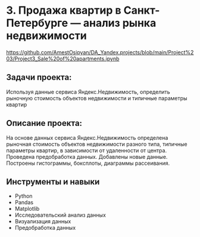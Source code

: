 # 3. Продажа квартир в Санкт-Петербурге — анализ рынка недвижимости
https://github.com/AmestOsipyan/DA_Yandex.projects/blob/main/Project%203/Project3_Sale%20of%20apartments.ipynb


## Задачи проекта:
Используя данные сервиса Яндекс.Недвижимость, определить рыночную стоимость объектов недвижимости и типичные параметры квартир

## Описание проекта:
На основе данных сервиса Яндекс.Недвижимость определена рыночная стоимость объектов недвижимости разного типа, типичные параметры квартир, в зависимости от удаленности от центра. Проведена предобработка данных. Добавлены новые данные. Построены гистограммы, боксплоты, диаграммы рассеивания.

## Инструменты и навыки
- Python
- Pandas
- Matplotlib
- Исследовательский анализ данных
- Визуализация данных
- Предобработка данных
